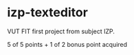 # izp-texteditor
VUT FIT first project from subject IZP.

5 of 5 points + 1 of 2 bonus point acquired

